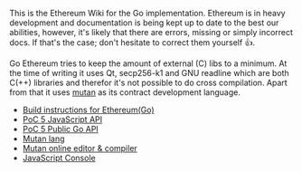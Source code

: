 This is the Ethereum Wiki for the Go implementation. Ethereum is in heavy development and documentation is being kept up to date to the best our abilities, however, it's likely that there are errors, missing or simply incorrect docs. If that's the case; don't hesitate to correct them yourself :+1:.

Go Ethereum tries to keep the amount of external (C) libs to a minimum. At the time of writing it uses Qt, secp256-k1 and GNU readline which are both C(++) libraries and therefor it's not possible to do cross compilation. Apart from that it uses [mutan](https://github.com/obscuren/mutan) as its contract development language.

* [Build instructions for Ethereum(Go)](https://github.com/ethereum/go-ethereum/wiki/Building-Ethereum(Go))
* [PoC 5 JavaScript API](https://github.com/ethereum/go-ethereum/wiki/PoC-5-JavaScript-API)
* [PoC 5 Public Go API](https://github.com/ethereum/go-ethereum/wiki/PoC-5-Public-Go-API)
* [Mutan lang](https://github.com/ethereum/go-ethereum/wiki/Mutan)
* [Mutan online editor & compiler](http://mutan.jeffew.com)
* [JavaScript Console](https://github.com/ethereum/go-ethereum/wiki/JavaScript-Console)
